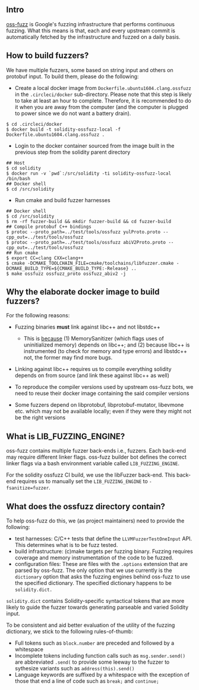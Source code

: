 ## Intro

[oss-fuzz][1] is Google's fuzzing infrastructure that performs continuous fuzzing. What this means is that, each and every upstream commit is automatically fetched by the infrastructure and fuzzed on a daily basis.

## How to build fuzzers?

We have multiple fuzzers, some based on string input and others on protobuf input. To build them, please do the following:

- Create a local docker image from `Dockerfile.ubuntu1604.clang.ossfuzz` in the `.circleci/docker` sub-directory. Please note that this step is likely to take at least an hour to complete. Therefore, it is recommended to do it when you are away from the computer (and the computer is plugged to power since we do not want a battery drain).

```
$ cd .circleci/docker
$ docker build -t solidity-ossfuzz-local -f Dockerfile.ubuntu1604.clang.ossfuzz .
```

- Login to the docker container sourced from the image built in the previous step from the solidity parent directory

```
## Host
$ cd solidity
$ docker run -v `pwd`:/src/solidity -ti solidity-ossfuzz-local /bin/bash
## Docker shell
$ cd /src/solidity
```

- Run cmake and build fuzzer harnesses

```
## Docker shell
$ cd /src/solidity
$ rm -rf fuzzer-build && mkdir fuzzer-build && cd fuzzer-build
## Compile protobuf C++ bindings
$ protoc --proto_path=../test/tools/ossfuzz yulProto.proto --cpp_out=../test/tools/ossfuzz
$ protoc --proto_path=../test/tools/ossfuzz abiV2Proto.proto --cpp_out=../test/tools/ossfuzz
## Run cmake
$ export CC=clang CXX=clang++
$ cmake -DCMAKE_TOOLCHAIN_FILE=cmake/toolchains/libfuzzer.cmake -DCMAKE_BUILD_TYPE=${CMAKE_BUILD_TYPE:-Release} ..
$ make ossfuzz ossfuzz_proto ossfuzz_abiv2 -j
```

## Why the elaborate docker image to build fuzzers?

For the following reasons:

- Fuzzing binaries **must** link against libc++ and not libstdc++
  - This is [because][2] (1) MemorySanitizer (which flags uses of uninitialized memory) depends on libc++; and (2) because libc++ is instrumented (to check for memory and type errors) and libstdc++ not, the former may find more bugs.

- Linking against libc++ requires us to compile everything solidity depends on from source (and link these against libc++ as well)

- To reproduce the compiler versions used by upstream oss-fuzz bots, we need to reuse their docker image containing the said compiler versions

- Some fuzzers depend on libprotobuf, libprotobuf-mutator, libevmone etc. which may not be available locally; even if they were they might not be the right versions

## What is LIB\_FUZZING\_ENGINE?

oss-fuzz contains multiple fuzzer back-ends i.e., fuzzers. Each back-end may require different linker flags. oss-fuzz builder bot defines the correct linker flags via a bash environment variable called `LIB_FUZZING_ENGINE`.

For the solidity ossfuzz CI build, we use the libFuzzer back-end. This back-end requires us to manually set the `LIB_FUZZING_ENGINE` to `-fsanitize=fuzzer`.

## What does the ossfuzz directory contain?

To help oss-fuzz do this, we (as project maintainers) need to provide the following:

- test harnesses: C/C++ tests that define the `LLVMFuzzerTestOneInput` API. This determines what is to be fuzz tested.
- build infrastructure: (c)make targets per fuzzing binary. Fuzzing requires coverage and memory instrumentation of the code to be fuzzed.
- configuration files: These are files with the `.options` extension that are parsed by oss-fuzz. The only option that we use currently is the `dictionary` option that asks the fuzzing engines behind oss-fuzz to use the specified dictionary. The specified dictionary happens to be `solidity.dict.`

`solidity.dict` contains Solidity-specific syntactical tokens that are more likely to guide the fuzzer towards generating parseable and varied Solidity input.

To be consistent and aid better evaluation of the utility of the fuzzing dictionary, we stick to the following rules-of-thumb:
  - Full tokens such as `block.number` are preceded and followed by a whitespace
  - Incomplete tokens including function calls such as `msg.sender.send()` are abbreviated `.send(` to provide some leeway to the fuzzer to sythesize variants such as `address(this).send()`
  - Language keywords are suffixed by a whitespace with the exception of those that end a line of code such as `break;` and `continue;`

[1]: https://github.com/google/oss-fuzz
[2]: https://github.com/google/oss-fuzz/issues/1114#issuecomment-360660201
